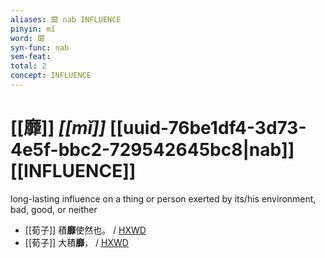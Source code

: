 ```yaml
---
aliases: 靡 nab INFLUENCE
pinyin: mǐ
word: 靡
syn-func: nab
sem-feat: 
total: 2
concept: INFLUENCE 
---
```

# [[靡]] *[[mǐ]]*  [[uuid-76be1df4-3d73-4e5f-bbc2-729542645bc8|nab]] [[INFLUENCE]]
long-lasting influence on a thing or person exerted by its/his environment, bad, good, or neither
 - [[荀子]] 積**靡**使然也。
                     / [HXWD](https://hxwd.org/textview.html?location=KR3a0002_tls_008-17a.28)
 - [[荀子]] 大積**靡**，
                     / [HXWD](https://hxwd.org/textview.html?location=KR3a0002_tls_008-17a.31)